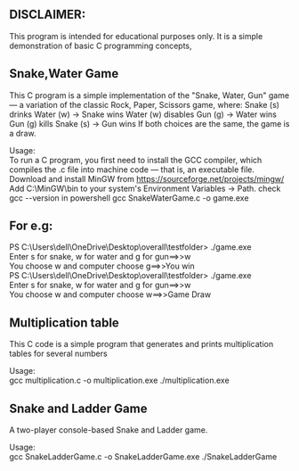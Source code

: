 ## DISCLAIMER: 
This program is intended for educational purposes only.
It is a simple demonstration of basic C programming concepts,

## Snake,Water Game
This C program is a simple implementation of the "Snake, Water, Gun" game — a variation of the classic Rock, Paper, Scissors game, where:
Snake (s) drinks Water (w) → Snake wins
Water (w) disables Gun (g) → Water wins
Gun (g) kills Snake (s) → Gun wins
If both choices are the same, the game is a draw.

Usage:  
To run a C program, you first need to install the GCC compiler, which compiles the .c file into machine code — that is, an executable file.
Download and install MinGW from https://sourceforge.net/projects/mingw/
Add C:\MinGW\bin to your system's Environment Variables → Path.
check gcc --version in powershell
gcc SnakeWaterGame.c -o game.exe
## For e.g:  
PS C:\Users\dell\OneDrive\Desktop\overall\testfolder> ./game.exe  
Enter s for snake, w for water  and g for gun==>>w  
You choose w and computer choose g==>>You win  
PS C:\Users\dell\OneDrive\Desktop\overall\testfolder> ./game.exe  
Enter s for snake, w for water  and g for gun==>>w  
You choose w and computer choose w==>>Game Draw  

## Multiplication table
This C code is a simple program that generates and prints multiplication tables for several numbers

Usage:  
gcc multiplication.c -o multiplication.exe
./multiplication.exe

## Snake and Ladder Game
A two-player console-based Snake and Ladder game.

Usage:  
gcc SnakeLadderGame.c -o SnakeLadderGame.exe
./SnakeLadderGame
